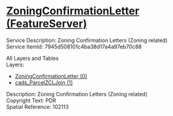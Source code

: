 # [ZoningConfirmationLetter (FeatureServer)](https://services1.arcgis.com/k3vhq11XkBNeeOfM/ArcGIS/rest/services/ZoningConfirmationLetter/FeatureServer)  

Service Description: Zoning Confirmation Letters (Zoning related)  
Service ItemId: 7945d508101c4ba38d17a4a97eb70c88  

All Layers and Tables  
Layers:   
* [ZoningConfirmationLetter (0)](https://services1.arcgis.com/k3vhq11XkBNeeOfM/ArcGIS/rest/services/ZoningConfirmationLetter/FeatureServer/0)  
* [cads_ParcelZCLJoin (1)](https://services1.arcgis.com/k3vhq11XkBNeeOfM/ArcGIS/rest/services/ZoningConfirmationLetter/FeatureServer/1)  

Description: Zoning Confirmation Letters (Zoning related)  
Copyright Text: PDR  
Spatial Reference: 102113